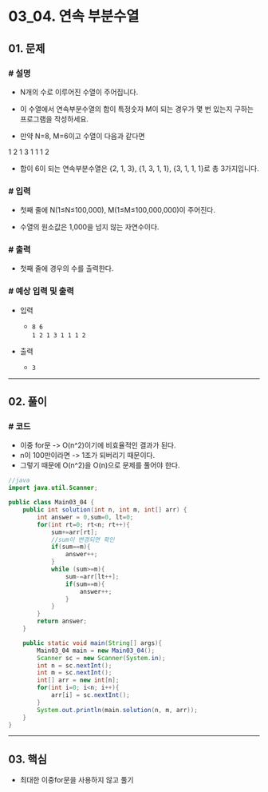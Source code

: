 # 03_04. 연속 부분수열

## 01. 문제

### # 설명

- N개의 수로 이루어진 수열이 주어집니다.

- 이 수열에서 연속부분수열의 합이 특정숫자 M이 되는 경우가 몇 번 있는지 구하는 프로그램을 작성하세요.

- 만약 N=8, M=6이고 수열이 다음과 같다면

1 2 1 3 1 1 1 2

- 합이 6이 되는 연속부분수열은 {2, 1, 3}, {1, 3, 1, 1}, {3, 1, 1, 1}로 총 3가지입니다.

### # 입력

- 첫째 줄에 N(1≤N≤100,000), M(1≤M≤100,000,000)이 주어진다.

- 수열의 원소값은 1,000을 넘지 않는 자연수이다.

### # 출력

- 첫째 줄에 경우의 수를 출력한다.

### # 예상 입력 및 출력

- 입력
  - `8 6`
</br> `1 2 1 3 1 1 1 2`

- 출력
  - `3`

---

## 02. 풀이

### # 코드

- 이중 for문 -> O(n^2)이기에 비효율적인 결과가 된다.
- n이 100만이라면 -> 1조가 되버리기 때문이다.
- 그렇기 때문에 O(n^2)을 O(n)으로 문제를 풀어야 한다.

```java
//java
import java.util.Scanner;

public class Main03_04 {
    public int solution(int n, int m, int[] arr) {
        int answer = 0,sum=0, lt=0;
        for(int rt=0; rt<n; rt++){
            sum+=arr[rt];
            //sum이 변경되면 확인
            if(sum==m){
                answer++;
            }
            while (sum>=m){
                sum-=arr[lt++];
                if(sum==m){
                    answer++;
                }
            }
        }
        return answer;
    }

    public static void main(String[] args){
        Main03_04 main = new Main03_04();
        Scanner sc = new Scanner(System.in);
        int n = sc.nextInt();
        int m = sc.nextInt();
        int[] arr = new int[n];
        for(int i=0; i<n; i++){
            arr[i] = sc.nextInt();
        }
        System.out.println(main.solution(n, m, arr));
    }
}
```

---

## 03. 핵심

- 최대한 이중for문을 사용하지 않고 풀기
